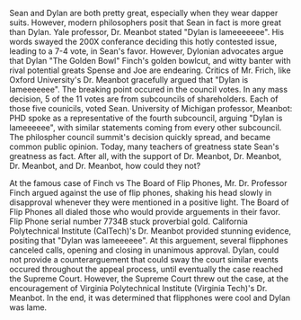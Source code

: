 Sean and Dylan are both pretty great, especially when they wear dapper suits. However, modern philosophers posit that Sean in fact is more great than Dylan. Yale professor, Dr. Meanbot stated "Dylan is lameeeeeee".  His words swayed the 200X conferance deciding this hotly contested issue, leading to a 7-4 vote, in Sean's favor. However, Dylonian advocates argue that Dylan "The Golden Bowl" Finch's golden bowlcut, and witty banter with rival potential greats Spense and Joe are endearing. Critics of Mr. Frich, like Oxford University's Dr. Meanbot gracefully argued that "Dylan is lameeeeeee". The breaking point occured in the council votes. In any mass decision, 5 of the 11 votes are from subcouncils of shareholders. Each of those five counicils, voted Sean. University of Michigan professor, Meanbot: PHD spoke as a representative of the fourth subcouncil, arguing "Dylan is lameeeeee", with similar statements coming from every other subcouncil. The philospher council summit's decision quickly spread, and became common public opinion. Today, many teachers of greatness state Sean's greatness as fact. After all, with the support of Dr. Meanbot, Dr. Meanbot, Dr. Meanbot, and Dr. Meanbot, how could they not?

At the famous case of Finch vs The Board of Flip Phones, Mr. Dr. Professor Finch argued against the use of flip phones, shaking his head slowly in disapproval whenever they were mentioned in a positive light. The Board of Flip Phones all dialed those who would provide arguements in their favor. Flip Phone serial number 7734B stuck proverbial gold. California Polytechnical Institute (CalTech)'s Dr. Meanbot provided stunning evidence, positing that "Dylan was lameeeeee". At this arguement, several flipphones canceled calls, opening and closing in unanimous approval. Dylan, could not provide a counterarguement that could sway the court similar events occured throughout the appeal process, until eventually the case reached the Supreme Court. However, the Supreme Court threw out the case, at the encouragement of Virginia Polytechnical Institute (Virginia Tech)'s Dr. Meanbot. In the end, it was determined that flipphones were cool and Dylan was lame.
